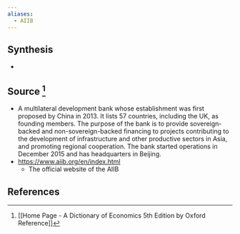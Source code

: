```yaml
---
aliases:
  - AIIB
---
```

## Synthesis
- 
## Source [^1]
- A multilateral development bank whose establishment was first proposed by China in 2013. It lists 57 countries, including the UK, as founding members. The purpose of the bank is to provide sovereign-backed and non-sovereign-backed financing to projects contributing to the development of infrastructure and other productive sectors in Asia, and promoting regional cooperation. The bank started operations in December 2015 and has headquarters in Beijing.
- https://www.aiib.org/en/index.html
	- The official website of the AIIB
## References

[^1]: [[Home Page - A Dictionary of Economics 5th Edition by Oxford Reference]]